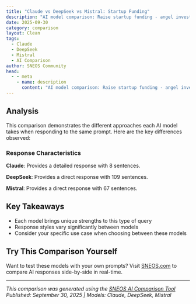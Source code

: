 ```yaml
---
title: "Claude vs DeepSeek vs Mistral: Startup Funding"
description: "AI model comparison: Raise startup funding - angel investors, VCs, and alternatives..."
date: 2025-09-30
category: comparison
layout: Clean
tags:
  - Claude
  - DeepSeek
  - Mistral
  - AI Comparison
author: SNEOS Community
head:
  - - meta
    - name: description
      content: "AI model comparison: Raise startup funding - angel investors, VCs, and alternatives..."
---
```


<ChatComparison
  title="Claude vs DeepSeek vs Mistral: Startup Funding"
  prompt="Raise startup funding - angel investors, VCs, and alternatives"
  :responses='{
    "Claude": "# Startup Funding Guide: Angels, VCs \u0026 Alternative Sources\n\n## \uD83D\uDE80 Angel Investors\n\n### **What They Are**\n- High-net-worth individuals investing personal money\n- Often successful entrepreneurs or executives\n- Typical investment: $5K - $100K per angel\n- Angel groups can invest $25K - $500K collectively\n\n### **When to Approach**\n- Pre-seed to seed stage\n- Have an MVP or early traction\n- Revenue: $0 - $100K ARR\n- Clear business model and market opportunity\n\n### **How to Find \u0026 Approach**\n- **AngelList/Wellfound** - largest angel platform\n- **Local angel groups** - search \u0022[city] angel investors\u0022\n- **Industry networks** - conferences, meetups, accelerators\n- **Warm introductions** - through mentors, advisors, customers\n- **Angel matching platforms** - Gust, SeedInvest, Republic\n\n### **Preparation Checklist**\n- [ ] Compelling pitch deck (10-12 slides)\n- [ ] Financial projections (3-year)\n- [ ] Market size and competitive analysis\n- [ ] Clear use of funds\n- [ ] Legal structure (Delaware C-Corp preferred)\n\n---\n\n## \uD83C\uDFE2 Venture Capital (VCs)\n\n### **VC Stages \u0026 Typical Amounts**\n\n| Stage | Amount | Company Profile |\n|-------|---------|----------------|\n| Pre-seed | $50K-$500K | Idea/prototype stage |\n| Seed | $500K-$2M | Early traction, product-market fit |\n| Series A | $2M-$10M | Proven business model, scaling |\n| Series B | $10M-$25M | Expanding markets, strong growth |\n| Series C\u002B | $25M\u002B | Market leadership, preparing for exit |\n\n### **Types of VCs**\n- **Micro VCs** - $1M-$50M funds, early-stage focus\n- **Traditional VCs** - $100M\u002B funds, Series A and beyond\n- **Corporate VCs** - Intel Capital, Google Ventures, Salesforce Ventures\n- **Industry-specific VCs** - Healthcare, fintech, climate, etc.\n\n### **Finding the Right VCs**\n- **Research platforms**: Crunchbase, PitchBook, CB Insights\n- **VC databases**: Wellfound, Founder Groups, Signal\n- **Industry focus**: Match your sector to their portfolio\n- **Stage alignment**: Don\u0027t pitch Series A firms at pre-seed\n- **Geographic preferences**: Some prefer local investments\n\n### **The VC Process**\n1. **Initial outreach** (warm intro preferred)\n2. **Pitch meeting** (30-60 minutes)\n3. **Follow-up meetings** with partners\n4. **Due diligence** (2-8 weeks)\n5. **Term sheet** negotiation\n6. **Final documentation** and funding\n\n---\n\n## \uD83D\uDCA1 Alternative Funding Sources\n\n### **Revenue-Based Financing**\n- **How it works**: Get capital in exchange for % of future revenue\n- **Pros**: No equity dilution, flexible repayment\n- **Cons**: Can be expensive long-term\n- **Best for**: SaaS, subscription businesses with predictable revenue\n- **Sources**: Lighter Capital, Capchase, Pipe, Clearbanc\n\n### **Crowdfunding**\n**Reward-based:**\n- Kickstarter, Indiegogo\n- Pre-sell products, creative projects\n- Keep 100% equity\n\n**Equity crowdfunding:**\n- StartEngine, SeedInvest, Republic, Wefunder\n- Sell equity to non-accredited investors\n- SEC regulations apply\n\n### **Government Grants \u0026 Programs**\n- **SBIR/STTR grants** - Up to $1.7M for tech innovation\n- **State/local grants** - Economic development programs\n- **Industry-specific**: Clean energy, healthcare, agriculture\n- **Accelerator programs** - Y Combinator, Techstars, 500 Startups\n\n### **Debt Financing**\n- **Traditional bank loans** - Requires collateral/personal guarantees\n- **SBA loans** - Government-backed, better terms\n- **Equipment financing** - For manufacturing/hardware\n- **Working capital loans** - For inventory, payroll\n\n### **Strategic Partnerships**\n- **Corporate partnerships** - Joint ventures, licensing",
    "DeepSeek": "Of course. Raising startup funding is a marathon, not a sprint. It\u0027s a process of strategically targeting the right sources of capital at the right stage of your company\u0027s growth.\n\nHere is a comprehensive guide to startup funding, covering Angel Investors, Venture Capital (VC), and key alternatives.\n\n---\n\n### **The Funding Spectrum: A Visual Guide**\n\nIt\u0027s helpful to think of funding as a ladder, with each rung corresponding to your startup\u0027s stage of development.\n\n\u0060\u0060\u0060mermaid\nflowchart TD\n    A[Pre-Seed] --\u003E B[Seed]\n    B --\u003E C[Series A]\n    C --\u003E D[Series B\u002B]\n    \n    subgraph A [Pre-Seed \u0026 Seed Stage]\n        A1[Friends \u0026 Family]\n        A2[Bootstrapping]\n        A3[Grants \u0026 Contests]\n        A4[Angel Investors]\n        A5[Pre-Seed VC]\n    end\n\n    subgraph B [Early VC Stage]\n        B1[Seed VC Funds]\n    end\n\n    subgraph C [Growth VC Stage]\n        C1[Series A VC]\n        C2[Series B\u002B VC]\n    end\n\n    subgraph D [Late Stage \u0026 Exit]\n        D1[Private Equity\u003Cbr\u003EMezzanine Financing]\n        D2[IPO\u003Cbr\u003EAcquisition]\n    end\n\u0060\u0060\u0060\n\n---\n\n### **1. Angel Investors**\n\n**Who they are:** Affluent individuals who invest their own money into early-stage startups. They are often former entrepreneurs or executives themselves.\n\n**Typical Check Size:** $25,000 - $100,000 (can be more if part of a syndicate).\n**Stage:** Pre-Seed, Seed. Often the first \u0022outside\u0022 money in.\n\n#### **How to Find and Approach Angels:**\n\n*   **AngelList:** The primary platform for startup fundraising. Create a profile, and investors can find you.\n*   **Angel Groups:** Groups of angels who pool capital and conduct due diligence together (e.g., Golden Seeds, Tech Coast Angels, hundreds of regional groups).\n*   **Warm Introductions:** **This is the #1 method.** Get introduced by a mutual, trusted contact (a lawyer, another founder, a mentor). Cold emails have a very low success rate.\n*   **University Networks:** Many top universities have angel networks affiliated with their alumni and business schools.\n*   **Industry Events \u0026 Demos:** Attend pitch events and conferences.\n\n#### **Pros:**\n*   **More than Money:** They provide mentorship, advice, and connections.\n*   **Founder-Friendly:** Terms can be less onerous than institutional VCs.\n*   **Faster Decisions:** Individuals can make investment decisions more quickly than a VC partnership.\n\n#### **Cons:**\n*   **Limited Capital:** They usually can\u0027t lead future funding rounds.\n*   **Variable Expertise:** Not all angels are created equal; some can be more meddlesome than helpful.\n\n---\n\n### **2. Venture Capital (VC) Firms**\n\n**Who they are:** Professional firms that manage pooled money from institutions (pension funds, endowments) and wealthy individuals, investing it in high-growth startups.\n\n**Typical Check Size:** $500,000 - $10M\u002B (highly variable by fund and stage).\n**Stage:** Seed, Series A, Series B, and beyond. Some larger VCs have \u0022pre-seed\u0022 arms.\n\n#### **How to Approach VCs:**\n\n*   **The Introduction is King:** Almost all VC deals start with a warm introduction from a trusted source (founder they\u0027ve backed, lawyer, angel investor).\n*   **Research is Critical:** Do not spray and pray. Target VCs who:\n    *   Invest in your industry (e.g., SaaS, Biotech, Consumer).\n    *   Invest in your stage (Pre-seed, Series A).\n    *   Have a check size that matches your need.\n    *   Are geographically relevant (though this matters less post-COVID).\n*   **Perfect Your Pitch Deck:** This is your key to getting a first meeting.\n*   **Build a Relationship:** Try to connect with VCs *before* you need the money. Send them updates on your progress.\n\n#### **The VC Process:**\n1.  Intro \u0026 First Meeting\n2.  Follow-up Meetings \u0026 Team Meetings\n3.  Due Diligence (they investigate you, your team, your market, your tech)\n4.  Term Sheet Offer (a non-binding document outlining the investment terms)\n5.  Due Diligence (deep dive)\n6.  Legal Docs \u0026 Closing\n\n#### **Pros:**\n*   **Large Capital:** Can provide significant funding for rapid scaling.\n*   **Expertise \u0026 Resources:** Access to partners with deep operational experience, recruiting help, and portfolio services.\n*   **Credibility \u0026 Network:** A top-tier VC\u0027s backing is a strong signal to the market, future hires, and customers.\n\n#### **Cons:**\n*   **Dilution \u0026 Loss of Control:** You give up a significant equity stake and often a board seat.\n*   **High Pressure:** They invest for outsized returns, creating intense pressure for hyper-growth.\n*   **Long \u0026 Difficult Process:** It can take 3-6 months from first meeting to money in the bank.\n*   **\u0022Style over Substance\u0022:** Pitch decks and storytelling are paramount.\n\n---\n\n### **3. Key Alternative Funding Sources**\n\nThese are often overlooked but can be crucial, especially in the early days or for businesses that aren\u0027t a fit for the traditional VC model.\n\n#### **A. Bootstrapping**\n*   **What it is:** Funding your business\u0027s growth through its own revenue and profits, without external investors.\n*   **Best for:** Businesses with lower capital needs, those that can become profitable quickly, or founders who want to maintain full control.\n*   **Pros:** Full control, no dilution, forces financial discipline.\n*   **Cons:** Slower growth, personal financial risk, can limit market opportunity in a winner-take-all market.\n\n#### **B. Grants \u0026 Contests**\n*   **What it is:** Non-dilutive funding from governments (e.g., NSF SBIR grants in the US), corporations, or foundations. Pitch competitions also offer prize money.\n*   **Best for:** Deep tech, science, social impact, and research-focused startups.\n*   **Pros:** **Free money!** No equity given up, adds credibility.\n*   **Cons:** Highly competitive, application process can be long and bureaucratic, often has spending restrictions.\n\n#### **C. Venture Debt**\n*   **What it is:** A loan from specialized banks or lenders, typically taken *alongside* a VC round.\n*   **Best for:** Startups that have already raised VC and need extra capital for specific equipment purchases or to extend their runway between equity rounds.\n*   **Pros:** Non-dilutive (but you have to pay it back with interest).\n*   **Cons:** Requires regular debt service (interest payments), often requires personal guarantees or has strict covenants. **Dangerous if the business fails.**\n\n#### **D. Revenue-Based Financing (RBF)**\n*   **What it is:** Investors provide capital in exchange for a percentage of the company\u0027s ongoing monthly revenues until a pre-determined cap (usually 1.5x - 3x the investment) is paid back.\n*   **Best for:** SaaS, e-commerce, and other businesses with predictable, recurring revenue.\n*   **Pros:** More flexible than bank debt, no personal guarantees, payments scale with revenue.\n*   **Cons:** The \u0022cap\u0022 can be expensive, and it drains your cash flow.\n\n#### **E. Crowdfunding**\n*   **Rewards-Based (Kickstarter, Indiegogo):** Pre-sell a product to customers to fund its production. Validates demand and markets simultaneously.\n*   **Equity-Based (SeedInvest, StartEngine):** Raise money from a large number of small investors in exchange for equity. This is a regulated security offering.\n*   **Pros:** Validates your idea, builds a community of loyal customers, great for marketing.\n*   **Cons:** Requires a significant marketing effort to succeed; for equity crowdfunding, the cap table can get messy.\n\n---\n\n### **Actionable Plan: How to Get Started NOW**\n\n1.  **Get Your House in Order:**\n    *   **Build a Prototype/MVP:** Show, don\u0027t just tell.\n    *   **Create a Compelling Pitch Deck:** Keep it to 10-12 slides. Problem, Solution, Market Size, Business Model, Team, Traction, Ask.\n    *   **Know Your Numbers:** Be ready to explain your unit economics, burn rate, and use of funds.\n\n2.  **Network Relentlessly:**\n    *   Start attending virtual and in-person startup events.\n    *   Identify 5 founders who have recently raised a round in your space and ask for advice.\n    *   Begin building a list of target angels and VCs.\n\n3.  **Start with the Easiest Money First:**\n    *   Can you bootstrap a little longer to hit a key milestone?\n    *   Have you applied for all relevant grants?\n    *   Talk to friends and family.\n\n4.  **Practice Your Pitch:**\n    *   Your initial pitch should be clear, concise, and passionate. Practice it until it\u0027s second nature.\n\nThe most successful fundraisers are those who treat it as a strategic sales process. You are selling a piece of your company\u0027s future. Prepare thoroughly, target wisely, and persevere. Good luck",
    "Mistral": "Raising startup funding can be a complex process, but understanding the different types of investors and alternatives can help you navigate it more effectively. Here\u2019s a breakdown of the key players and options:\n\n### Angel Investors\n**Who They Are:**\n- High net worth individuals who invest their personal funds in startups in exchange for equity.\n- Often former entrepreneurs or business executives.\n\n**Pros:**\n- Can provide valuable mentorship and industry connections.\n- Typically more flexible and less demanding than VCs.\n\n**Cons:**\n- Limited funding capacity compared to VCs.\n- May have less structured investment processes.\n\n**How to Approach:**\n- Network through industry events, startup competitions, and online platforms.\n- Prepare a compelling pitch and business plan.\n\n### Venture Capitalists (VCs)\n**Who They Are:**\n- Professional investment firms that manage funds from various sources (e.g., pension funds, endowments) and invest in high-growth startups.\n\n**Pros:**\n- Can provide significant capital.\n- Often have extensive networks and resources to support growth.\n\n**Cons:**\n- High expectations for rapid growth and returns.\n- Can be more demanding in terms of equity and control.\n\n**How to Approach:**\n- Research VCs that align with your industry and stage of development.\n- Prepare a detailed pitch deck and financial projections.\n- Leverage introductions from mutual connections.\n\n### Alternatives to Traditional Investors\n\n#### 1. **Crowdfunding**\n- **Equity Crowdfunding:** Platforms like Wefunder, Seedrs, and Crowdcube allow startups to raise capital from a large number of small investors in exchange for equity.\n- **Reward-Based Crowdfunding:** Platforms like Kickstarter and Indiegogo allow startups to raise funds by offering rewards or products in exchange for contributions.\n\n**Pros:**\n- Can validate market demand.\n- Provides a platform to build a community around your product.\n\n**Cons:**\n- Requires significant marketing efforts.\n- Success is not guaranteed.\n\n#### 2. **Government Grants and Loans**\n- Many governments offer grants and low-interest loans to support startups, especially in tech and innovation sectors.\n\n**Pros:**\n- Non-dilutive funding (you don\u2019t give up equity).\n- Can provide additional credibility.\n\n**Cons:**\n- Application processes can be complex and time-consuming.\n- Often have strict eligibility criteria.\n\n#### 3. **Accelerators and Incubators**\n- Programs that provide startups with resources, mentorship, and sometimes seed funding in exchange for a small equity stake.\n\n**Pros:**\n- Structured support and resources.\n- Networking opportunities with other startups and investors.\n\n**Cons:**\n- Competitive application processes.\n- May require relocation for the duration of the program.\n\n#### 4. **Family and Friends**\n- Raising funds from family members and friends can be a quick way to get initial capital.\n\n**Pros:**\n- Easier to approach and negotiate terms.\n- Can provide emotional support and encouragement.\n\n**Cons:**\n- Potential for strained relationships if the business fails.\n- Limited funding capacity.\n\n#### 5. **Corporate Venture Capital (CVC)**\n- Investment arms of large corporations that invest in startups to gain access to new technologies and markets.\n\n**Pros:**\n- Can provide strategic partnerships and market access.\n- Often have deep pockets and industry expertise.\n\n**Cons:**\n- May have conflicting interests or agendas.\n- Can be more demanding in terms of control and integration.\n\n### Tips for Success\n1. **Prepare a Strong Pitch:**\n   - Clearly articulate your value proposition, market opportunity, and business model.\n   - Include financial projections and a go-to-market strategy.\n\n2. **Build a Strong Team:**\n   - Investors often bet on the team as much as the idea.\n   - Highlight the experience and expertise of your team members.\n\n3. **Network Effectively:**\n   - Attend industry conferences, startup events, and join relevant online communities.\n   - Leverage LinkedIn and other professional networks to connect with potential investors.\n\n4. **Be Transparent:**\n   - Be honest about your challenges and risks.\n   - Provide clear and accurate financial information.\n\n5. **Follow Up:**\n   - After initial meetings, follow up with updates and additional information.\n   - Keep investors engaged with your progress.\n\nRaising startup funding is a critical step in the growth of your business. By understanding the different types of investors and alternatives, you can better tailor your approach and increase your chances of success."
  }'
  published-date="22:46"
/>

## Analysis

This comparison demonstrates the different approaches each AI model takes when responding to the same prompt. Here are the key differences observed:

### Response Characteristics

**Claude**: Provides a detailed response with 8 sentences. 

**DeepSeek**: Provides a direct response with 109 sentences. 

**Mistral**: Provides a direct response with 67 sentences. 

## Key Takeaways

- Each model brings unique strengths to this type of query
- Response styles vary significantly between models
- Consider your specific use case when choosing between these models

## Try This Comparison Yourself

Want to test these models with your own prompts? Visit [SNEOS.com](https://sneos.com) to compare AI responses side-by-side in real-time.

---

*This comparison was generated using the [SNEOS AI Comparison Tool](https://sneos.com)*
*Published: September 30, 2025 | Models: Claude, DeepSeek, Mistral*
